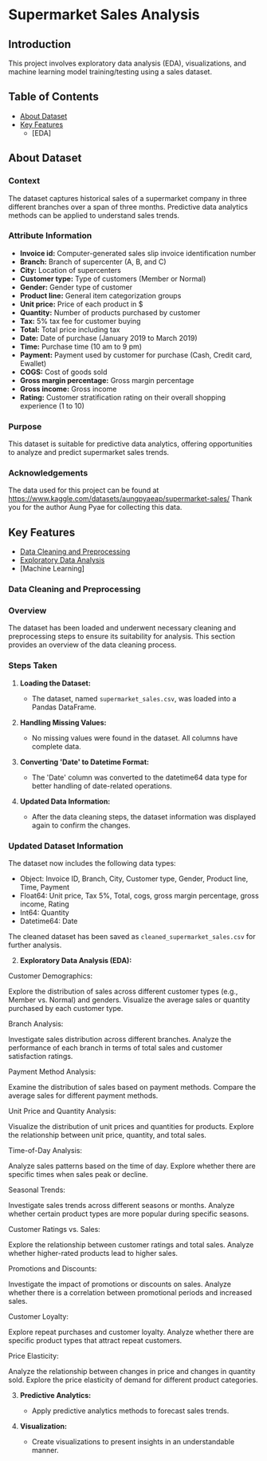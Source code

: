 # Supermarket Sales Analysis

## Introduction

This project involves exploratory data analysis (EDA), visualizations, and machine learning model training/testing using a sales dataset.

## Table of Contents

- [About Dataset](#about-dataset)
- [Key Features](#key-features)
   - [EDA]

## About Dataset

### Context
The dataset captures historical sales of a supermarket company in three different branches over a span of three months. Predictive data analytics methods can be applied to understand sales trends.

### Attribute Information
- **Invoice id:** Computer-generated sales slip invoice identification number
- **Branch:** Branch of supercenter (A, B, and C)
- **City:** Location of supercenters
- **Customer type:** Type of customers (Member or Normal)
- **Gender:** Gender type of customer
- **Product line:** General item categorization groups
- **Unit price:** Price of each product in $
- **Quantity:** Number of products purchased by customer
- **Tax:** 5% tax fee for customer buying
- **Total:** Total price including tax
- **Date:** Date of purchase (January 2019 to March 2019)
- **Time:** Purchase time (10 am to 9 pm)
- **Payment:** Payment used by customer for purchase (Cash, Credit card, Ewallet)
- **COGS:** Cost of goods sold
- **Gross margin percentage:** Gross margin percentage
- **Gross income:** Gross income
- **Rating:** Customer stratification rating on their overall shopping experience (1 to 10)

### Purpose
This dataset is suitable for predictive data analytics, offering opportunities to analyze and predict supermarket sales trends.

### Acknowledgements 
The data used for this project can be found at https://www.kaggle.com/datasets/aungpyaeap/supermarket-sales/ Thank you for the author Aung Pyae for collecting this data.

## Key Features

- [Data Cleaning and Preprocessing](#Data-Cleaning-and-Preprocessing)
- [Exploratory Data Analysis](#Exploratory-data-Analysis-(EDA))
- [Machine Learning]

### Data Cleaning and Preprocessing

### Overview

The dataset has been loaded and underwent necessary cleaning and preprocessing steps to ensure its suitability for analysis. This section provides an overview of the data cleaning process.

### Steps Taken

1. **Loading the Dataset:**
   - The dataset, named `supermarket_sales.csv`, was loaded into a Pandas DataFrame.

2. **Handling Missing Values:**
   - No missing values were found in the dataset. All columns have complete data.

3. **Converting 'Date' to Datetime Format:**
   - The 'Date' column was converted to the datetime64 data type for better handling of date-related operations.

4. **Updated Data Information:**
   - After the data cleaning steps, the dataset information was displayed again to confirm the changes.

### Updated Dataset Information

The dataset now includes the following data types:

- Object: Invoice ID, Branch, City, Customer type, Gender, Product line, Time, Payment
- Float64: Unit price, Tax 5%, Total, cogs, gross margin percentage, gross income, Rating
- Int64: Quantity
- Datetime64: Date

The cleaned dataset has been saved as `cleaned_supermarket_sales.csv` for further analysis.

2. **Exploratory Data Analysis (EDA):**

Customer Demographics:

Explore the distribution of sales across different customer types (e.g., Member vs. Normal) and genders.
Visualize the average sales or quantity purchased by each customer type.

Branch Analysis:

Investigate sales distribution across different branches.
Analyze the performance of each branch in terms of total sales and customer satisfaction ratings.

Payment Method Analysis:

Examine the distribution of sales based on payment methods.
Compare the average sales for different payment methods.

Unit Price and Quantity Analysis:

Visualize the distribution of unit prices and quantities for products.
Explore the relationship between unit price, quantity, and total sales.

Time-of-Day Analysis:

Analyze sales patterns based on the time of day.
Explore whether there are specific times when sales peak or decline.

Seasonal Trends:

Investigate sales trends across different seasons or months.
Analyze whether certain product types are more popular during specific seasons.

Customer Ratings vs. Sales:

Explore the relationship between customer ratings and total sales.
Analyze whether higher-rated products lead to higher sales.

Promotions and Discounts:

Investigate the impact of promotions or discounts on sales.
Analyze whether there is a correlation between promotional periods and increased sales.

Customer Loyalty:

Explore repeat purchases and customer loyalty.
Analyze whether there are specific product types that attract repeat customers.

Price Elasticity:

Analyze the relationship between changes in price and changes in quantity sold.
Explore the price elasticity of demand for different product categories.


3. **Predictive Analytics:**
   - Apply predictive analytics methods to forecast sales trends.

4. **Visualization:**
   - Create visualizations to present insights in an understandable manner.

